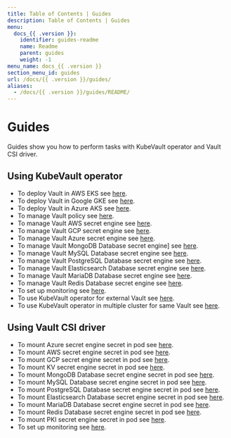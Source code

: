 ```yaml
---
title: Table of Contents | Guides
description: Table of Contents | Guides
menu:
  docs_{{ .version }}:
    identifier: guides-readme
    name: Readme
    parent: guides
    weight: -1
menu_name: docs_{{ .version }}
section_menu_id: guides
url: /docs/{{ .version }}/guides/
aliases:
  - /docs/{{ .version }}/guides/README/
---
```


# Guides

Guides show you how to perform tasks with KubeVault operator and Vault CSI driver.

## Using KubeVault operator

- To deploy Vault in AWS EKS see [here](/docs/guides/platforms/eks.md).
- To deploy Vault in Google GKE see [here](/docs/guides/platforms/gke.md).
- To deploy Vault in Azure AKS see [here](/docs/guides/platforms/aks.md).
- To manage Vault policy see [here](/docs/guides/policy-management/overview.md).
- To manage Vault AWS secret engine see [here](/docs/guides/secret-engines/aws/overview.md).
- To manage Vault GCP secret engine see [here](/docs/guides/secret-engines/gcp/overview.md).
- To manage Vault Azure secret engine see [here](/docs/guides/secret-engines/azure/overview.md).
- To manage Vault MongoDB Database secret engine] see [here](/docs/guides/secret-engines/mongodb/overview.md).
- To manage Vault MySQL Database secret engine see [here](/docs/guides/secret-engines/mysql/overview.md).
- To manage Vault PostgreSQL Database secret engine see [here](/docs/guides/secret-engines/postgres/overview.md).
- To manage Vault Elasticsearch Database secret engine see [here](/docs/guides/secret-engines/elasticsearch/overview.md).
- To manage Vault MariaDB Database secret engine see [here](/docs/guides/secret-engines/mariadb/overview.md).
- To manage Vault Redis Database secret engine see [here](/docs/guides/secret-engines/redis/overview.md).
- To set up monitoring see [here](/docs/guides/monitoring/overview.md).
- To use KubeVault operator for external Vault see [here](/docs/guides/platforms/external-vault.md).
- To use KubeVault operator in multiple cluster for same Vault see [here](/docs/guides/platforms/multi-cluster-vault.md).

## Using Vault CSI driver

- To mount Azure secret engine secret in pod see [here](/docs/guides/secret-engines/azure/csi-driver.md).
- To mount AWS secret engine secret in pod see [here](/docs/guides/secret-engines/aws/csi-driver.md).
- To mount GCP secret engine secret in pod see [here](/docs/guides/secret-engines/gcp/csi-driver.md).
- To mount KV secret engine secret in pod see [here](/docs/guides/secret-engines/kv/csi-driver.md).
- To mount MongoDB Database secret engine secret in pod see [here](/docs/guides/secret-engines/mongodb/csi-driver.md).
- To mount MySQL Database secret engine secret in pod see [here](/docs/guides/secret-engines/mysql/csi-driver.md).
- To mount PostgreSQL Database secret engine secret in pod see [here](/docs/guides/secret-engines/postgres/csi-driver.md).
- To mount Elasticsearch Database secret engine secret in pod see [here](/docs/guides/secret-engines/elasticsearch/csi-driver.md).
- To mount MariaDB Database secret engine secret in pod see [here](/docs/guides/secret-engines/mariadb/csi-driver.md).
- To mount Redis Database secret engine secret in pod see [here](/docs/guides/secret-engines/redis/csi-driver.md).
- To mount PKI secret engine secret in pod see [here](/docs/guides/secret-engines/pki/csi-driver.md).
- To set up monitoring see [here](/docs/guides/monitoring/overview.md).
